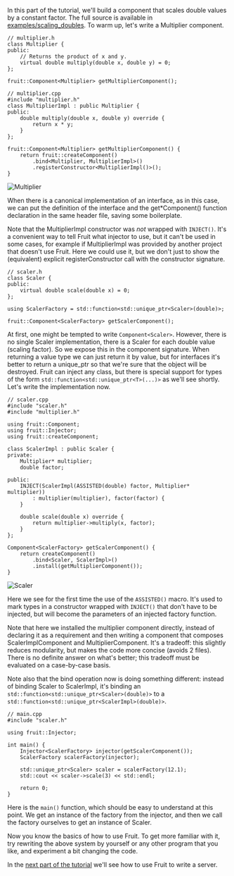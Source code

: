 In this part of the tutorial, we'll build a component that scales double values by a constant factor. The full source is available in [examples/scaling_doubles](https://github.com/google/fruit/tree/master/examples/scaling_doubles).
To warm up, let's write a Multiplier component.

    // multiplier.h
    class Multiplier {
    public:
        // Returns the product of x and y.
        virtual double multiply(double x, double y) = 0;
    };
    
    fruit::Component<Multiplier> getMultiplierComponent();

    // multiplier.cpp
    #include "multiplier.h"
    class MultiplierImpl : public Multiplier {
    public:
        double multiply(double x, double y) override {
            return x * y;
        }
    };
    
    fruit::Component<Multiplier> getMultiplierComponent() {
        return fruit::createComponent()
            .bind<Multiplier, MultiplierImpl>()
            .registerConstructor<MultiplierImpl()>();
    }

![Multiplier](https://sites.google.com/site/fruitlib/_/rsrc/1463297953470/tutorial/assisted-injection/multiplier.png)

When there is a canonical implementation of an interface, as in this case, we can put the definition of the interface and the get*Component() function declaration in the same header file, saving some boilerplate.

Note that the MultiplierImpl constructor was _not_ wrapped with `INJECT()`. It's a convenient way to tell Fruit what injector to use, but it can't be used in some cases, for example if MultiplierImpl was provided by another project that doesn't use Fruit. Here we could use it, but we don't just to show the (equivalent) explicit registerConstructor call with the constructor signature.

    // scaler.h
    class Scaler {
    public:
        virtual double scale(double x) = 0;
    };
    
    using ScalerFactory = std::function<std::unique_ptr<Scaler>(double)>;
    
    fruit::Component<ScalerFactory> getScalerComponent();

At first, one might be tempted to write `Component<Scaler>`. However, there is no single Scaler implementation, there is a Scaler for each double value (scaling factor). So we expose this in the component signature. When returning a value type we can just return it by value, but for interfaces it's better to return a unique_ptr so that we're sure that the object will be destroyed. Fruit can inject any class, but there is special support for types of the form `std::function<std::unique_ptr<T>(...)>` as we'll see shortly.
Let's write the implementation now.

    // scaler.cpp
    #include "scaler.h"
    #include "multiplier.h"
    
    using fruit::Component;
    using fruit::Injector;
    using fruit::createComponent;
    
    class ScalerImpl : public Scaler {
    private:
        Multiplier* multiplier;
        double factor;

    public:
        INJECT(ScalerImpl(ASSISTED(double) factor, Multiplier* multiplier))
            : multiplier(multiplier), factor(factor) {
        }
    
        double scale(double x) override {
            return multiplier->multiply(x, factor);
        }
    };
    
    Component<ScalerFactory> getScalerComponent() {
        return createComponent()
            .bind<Scaler, ScalerImpl>()
            .install(getMultiplierComponent());
    }

![Scaler](https://sites.google.com/site/fruitlib/_/rsrc/1463297953470/tutorial/assisted-injection/scaler.png)

Here we see for the first time the use of the `ASSISTED()` macro. It's used to mark types in a constructor wrapped with `INJECT()` that don't have to be injected, but will become the parameters of an injected factory function.

Note that here we installed the multiplier component directly, instead of declaring it as a requirement and then writing a component that composes ScalerImplComponent and MultiplierComponent. It's a tradeoff: this slightly reduces modularity, but makes the code more concise (avoids 2 files). There is no definite answer on what's better; this tradeoff must be evaluated on a case-by-case basis.

Note also that the bind operation now is doing something different: instead of binding Scaler to ScalerImpl, it's binding an `std::function<std::unique_ptr<Scaler>(double)>` to a `std::function<std::unique_ptr<ScalerImpl>(double)>`.

    // main.cpp
    #include "scaler.h"
    
    using fruit::Injector;
    
    int main() {
        Injector<ScalerFactory> injector(getScalerComponent());
        ScalerFactory scalerFactory(injector);
        
        std::unique_ptr<Scaler> scaler = scalerFactory(12.1);
        std::cout << scaler->scale(3) << std::endl;
    
        return 0;
    }

Here is the `main()` function, which should be easy to understand at this point. We get an instance of the factory from the injector, and then we call the factory ourselves to get an instance of Scaler.

Now you know the basics of how to use Fruit. To get more familiar with it, try rewriting the above system by yourself or any other program that you like, and experiment a bit changing the code.

In the [next part of the tutorial](tutorial-server) we'll see how to use Fruit to write a server.
